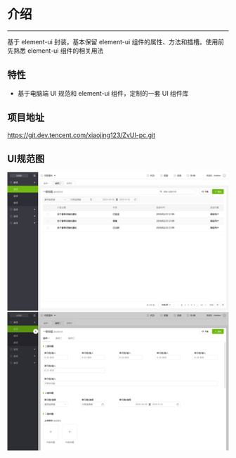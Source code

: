 # 介绍

<!-- {.md} -->

---

<!-- {.md} -->

基于 element-ui 封装，基本保留 element-ui 组件的属性、方法和插槽。使用前先熟悉 element-ui 组件的相关用法

<!-- {.md} -->

## 特性

<!-- {.md} -->

- 基于电脑端 UI 规范和 element-ui 组件，定制的一套 UI 组件库

## 项目地址

<!-- {.md} -->

https://git.dev.tencent.com/xiaojing123/ZvUI-pc.git

<!-- {.md} -->

## UI规范图

<!-- {.md} -->

![Alt text](../images/ui-1.png)
![Alt text](../images/ui-2.png)

<!-- {.md} -->